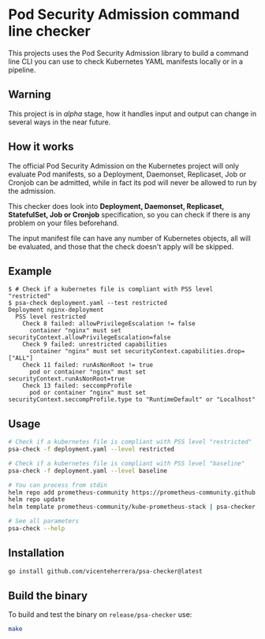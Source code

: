# Pod Security Admission command line checker

This projects uses the Pod Security Admission library to build a command line CLI you can use to check Kubernetes YAML manifests locally or in a pipeline.

## Warning

This project is in _alpha_ stage, how it handles input and output can change in several ways in the near future.

## How it works

The official Pod Security Admission on the Kubernetes project will only evaluate Pod manifests, so a Deployment, Daemonset, Replicaset, Job or Cronjob can be admitted, while in fact its pod will never be allowed to run by the admission.

This checker does look into **Deployment, Daemonset, Replicaset, StatefulSet, Job or Cronjob** specification, so you can check if there is any problem on your files beforehand.

The input manifest file can have any number of Kubernetes objects, all will be evaluated, and those that the check doesn't apply will be skipped.

## Example

```console
$ # Check if a kubernetes file is compliant with PSS level "restricted"
$ psa-check deployment.yaml --test restricted
Deployment nginx-deployment
  PSS level restricted
    Check 8 failed: allowPrivilegeEscalation != false
      container "nginx" must set securityContext.allowPrivilegeEscalation=false
    Check 9 failed: unrestricted capabilities
      container "nginx" must set securityContext.capabilities.drop=["ALL"]
    Check 11 failed: runAsNonRoot != true
      pod or container "nginx" must set securityContext.runAsNonRoot=true
    Check 13 failed: seccompProfile
      pod or container "nginx" must set securityContext.seccompProfile.type to "RuntimeDefault" or "Localhost"
```

## Usage

```bash
# Check if a kubernetes file is compliant with PSS level "restricted"
psa-check -f deployment.yaml --level restricted

# Check if a kubernetes file is compliant with PSS level "baseline"
psa-check -f deployment.yaml --level baseline

# You can process from stdin
helm repo add prometheus-community https://prometheus-community.github.io/helm-charts
helm repo update
helm template prometheus-community/kube-prometheus-stack | psa-checker --level restricted -f -

# See all parameters
psa-check --help
```

## Installation

```bash
go install github.com/vicenteherrera/psa-checker@latest
```

## Build the binary

To build and test the binary on `release/psa-checker` use:

```bash
make 
```






